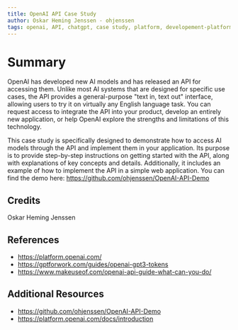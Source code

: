 ```yaml
---
title: OpenAI API Case Study
author: Oskar Heming Jenssen - ohjenssen
tags: openai, API, chatgpt, case study, platform, developement-platforms, machine-learning, artificial-intelligence
---
```


# Summary
OpenAI has developed new AI models and has released an API for accessing them. Unlike most AI systems that are designed for specific use cases, the API provides a general-purpose "text in, text out" interface, allowing users to try it on virtually any English language task. You can request access to integrate the API into your product, develop an entirely new application, or help OpenAI explore the strengths and limitations of this technology.

This case study is specifically designed to demonstrate how to access AI models through the API and implement them in your application. Its purpose is to provide step-by-step instructions on getting started with the API, along with explanations of key concepts and details. Additionally, it includes an example of how to implement the API in a simple web application.
You can find the demo here: https://github.com/ohjenssen/OpenAI-API-Demo

## Credits
Oskar Heming Jenssen

## References
- https://platform.openai.com/
- https://gptforwork.com/guides/openai-gpt3-tokens
- https://www.makeuseof.com/openai-api-guide-what-can-you-do/

## Additional Resources
- https://github.com/ohjenssen/OpenAI-API-Demo
- https://platform.openai.com/docs/introduction
